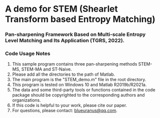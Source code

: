 # A demo for STEM (Shearlet Transform based Entropy Matching)

### Pan-sharpening Framework Based on Multi-scale Entropy Level Matching and Its Application (TGRS, 2022).

### Code Usage Notes
1) This sample program contains three pan-sharpening methods STEM-MS, STEM-MA and ST-Naive.
2) Please add all the directories to the path of Matlab.
3) The main program is the "STEM_demo.m" file in the root directory.
4) This program is tested on Windows 10 and Matlab R2019b/R2021a.
5) The data and some third-party tools or functions contained in the code package should be copyrighted to the corresponding authors and organizations.
6) If this code is helpful to your work, please cite our paper.
7) For questions, please contact: blueuranus@qq.com.

